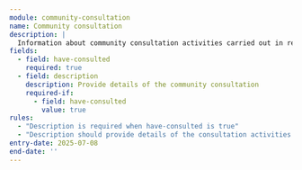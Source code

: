 ```yaml
---
module: community-consultation
name: Community consultation
description: |
  Information about community consultation activities carried out in relation to the planning application
fields:
  - field: have-consulted
    required: true
  - field: description
    description: Provide details of the community consultation
    required-if:
      - field: have-consulted
        value: true
rules:
  - "Description is required when have-consulted is true"
  - "Description should provide details of the consultation activities undertaken"
entry-date: 2025-07-08
end-date: ''
---
```


